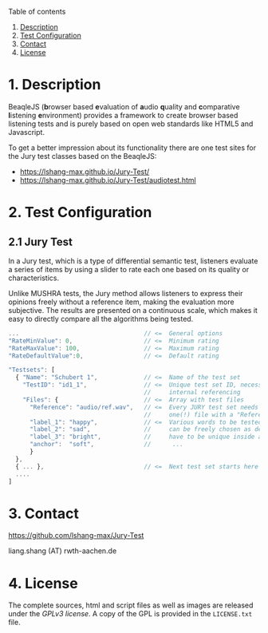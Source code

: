 
Table of contents

1. [Description](#1-description)
2. [Test Configuration](#2-test-configuration)
3. [Contact](#3-contact)
4. [License](#4-license)


# 1. Description #

BeaqleJS (**b**rowser based **e**valuation of **a**udio **q**uality and **c**omparative **l**istening **e**nvironment) provides a framework to create browser based listening tests and is purely based on open web standards like HTML5 and Javascript. 

To get a better impression about its functionality there are one test sites for the Jury test classes based on the BeaqleJS:

* <https://lshang-max.github.io/Jury-Test/>
* <https://lshang-max.github.io/Jury-Test/audiotest.html>


# 2. Test Configuration #

## 2.1 Jury Test ##

In a Jury test, which is a type of differential semantic test, listeners evaluate a series of items by using a slider to rate each one based on its quality or characteristics.

Unlike MUSHRA tests, the Jury method allows listeners to express their opinions freely without a reference item, making the evaluation more subjective. The results are presented on a continuous scale, which makes it easy to directly compare all the algorithms being tested.

```javascript
...                                   // <=  General options
"RateMinValue": 0,                    // <=  Minimum rating
"RateMaxValue": 100,                  // <=  Maximum rating
"RateDefaultValue":0,                 // <=  Default rating

"Testsets": [
  { "Name": "Schubert 1",             // <=  Name of the test set
    "TestID": "id1_1",                // <=  Unique test set ID, necessary for
                                      //     internal referencing
    "Files": {                        // <=  Array with test files
      "Reference": "audio/ref.wav",   // <=  Every JURY test set needs exactly
                                      //     one(!) file with a "Reference" label
      "label_1": "happy",             // <=  Various words to be tested, the labels
      "label_2": "sad",               //     can be freely chosen as desired but
      "label_3": "bright",            //     have to be unique inside a test set
      "anchor":  "soft",              //      ...
      } 
  },
  { ... },                            // <=  Next test set starts here
  ....
]
```


# 3. Contact #

<https://github.com/lshang-max/Jury-Test>

liang.shang (AT) rwth-aachen.de


# 4. License #

The complete sources, html and script files as well as images are released under the *GPLv3
license*. A copy of the GPL is provided in the `LICENSE.txt` file.
